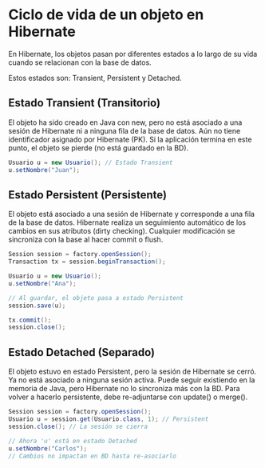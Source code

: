 # Ciclo de vida de un objeto en Hibernate

En Hibernate, los objetos pasan por diferentes estados a lo largo de su vida cuando se relacionan con la base de datos.

Estos estados son: Transient, Persistent y Detached.

## Estado Transient (Transitorio)

El objeto ha sido creado en Java con new, pero no está asociado a una sesión de Hibernate ni a ninguna fila de la base de datos. Aún no tiene identificador asignado por Hibernate (PK). Si la aplicación termina en este punto, el objeto se pierde (no está guardado en la BD).

```java
Usuario u = new Usuario(); // Estado Transient
u.setNombre("Juan");
```

## Estado Persistent (Persistente)

El objeto está asociado a una sesión de Hibernate y corresponde a una fila de la base de datos. Hibernate realiza un seguimiento automático de los cambios en sus atributos (dirty checking). Cualquier modificación se sincroniza con la base al hacer commit o flush.

```java
Session session = factory.openSession();
Transaction tx = session.beginTransaction();

Usuario u = new Usuario();
u.setNombre("Ana");

// Al guardar, el objeto pasa a estado Persistent
session.save(u);

tx.commit();
session.close();
```

## Estado Detached (Separado)

El objeto estuvo en estado Persistent, pero la sesión de Hibernate se cerró. Ya no está asociado a ninguna sesión activa. Puede seguir existiendo en la memoria de Java, pero Hibernate no lo sincroniza más con la BD. Para volver a hacerlo persistente, debe re-adjuntarse con update() o merge().

```java
Session session = factory.openSession();
Usuario u = session.get(Usuario.class, 1); // Persistent
session.close(); // La sesión se cierra

// Ahora 'u' está en estado Detached
u.setNombre("Carlos"); 
// Cambios no impactan en BD hasta re-asociarlo
```
